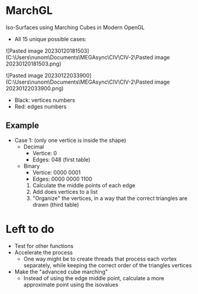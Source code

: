 # MarchGL
Iso-Surfaces using Marching Cubes in Modern OpenGL



- All 15 unique possible cases:

![Pasted image 20230120181503](C:\Users\nunom\Documents\MEGAsync\CIV\CIV-2\Pasted image 20230120181503.png)

![Pasted image 20230122033900](C:\Users\nunom\Documents\MEGAsync\CIV\CIV-2\Pasted image 20230122033900.png)

- Black: vertices numbers
- Red: edges numbers

## Example

- Case 1: (only one vertice is inside the shape)
	- Decimal
		- Vertice: 0
		- Edges: 048 (first table)
	- Binary
		- Vertice: 0000 0001
		- Edges: 0000 0000 1100
	  1. Calculate the middle points of each edge
	  2. Add does vertices to a list
	  3. "Organize" the vertices, in a way that the correct triangles are drawn (third table)



# Left to do

- Test for other functions
- Accelerate the process
  - One way might be to create threads that process each vortex separately, while keeping the correct order of the triangles vertices
- Make the "advanced cube marching"
  - Instead of using the edge middle point, calculate a more approximate point using the isovalues
